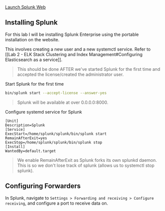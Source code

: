 [Launch Splunk Web](https://docs.splunk.com/Documentation/Splunk/9.4.2/SearchTutorial/StartSplunk#Start_Splunk_Enterprise_on_Linux)
## Installing Splunk
For this lab I will be installing Splunk Enterprise using the portable installation on the website.

This involves creating a new user and a new systemctl service. Refer to [[Lab 2 - ELK Stack Clustering and Index Management#Configuring Elasticsearch as a service]].
> This should be done AFTER we've started Splunk for the first time and accepted the license/created the administrator user.

Start Splunk for the first time
```sh
bin/splunk start --accept-license --answer-yes
```
> Splunk will be available at over 0.0.0.0:8000.

Configure systemd service for Splunk
```service
[Unit]
Description=Splunk
[Service]
ExecStart=/home/splunk/splunk/bin/splunk start
RemainAfterExit=yes
ExecStop=/home/splunk/splunk/bin/splunk stop
[Install]
WantedBy=default.target
```
> We enable RemainAfterExit as Splunk forks its own splunkd daemon. This is so we don't lose track of splunk (allows us to systemctl stop splunk).

## Configuring Forwarders
In Splunk, navigate to `Settings > Forwarding and receiving > Configure receiving`, and configure a port to receive data on.

